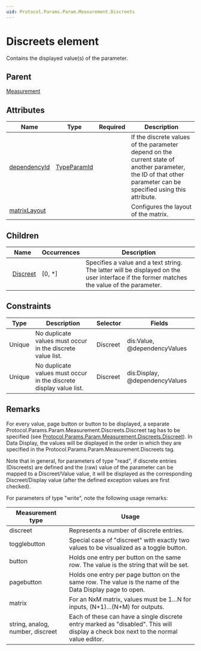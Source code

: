 ```yaml
---
uid: Protocol.Params.Param.Measurement.Discreets
---
```


# Discreets element

Contains the displayed value(s) of the parameter.

## Parent

[Measurement](xref:Protocol.Params.Param.Measurement)

## Attributes

|Name|Type|Required|Description|
|--- |--- |--- |--- |
|[dependencyId](xref:Protocol.Params.Param.Measurement.Discreets-dependencyId)|[TypeParamId](xref:Protocol-TypeParamId)||If the discrete values of the parameter depend on the current state of another parameter, the ID of that other parameter can be specified using this attribute.|
|[matrixLayout](xref:Protocol.Params.Param.Measurement.Discreets-matrixLayout)|||Configures the layout of the matrix.|

## Children

|Name|Occurrences|Description|
|--- |--- |--- |
|&nbsp;&nbsp;[Discreet](xref:Protocol.Params.Param.Measurement.Discreets.Discreet)|[0, *]|Specifies a value and a text string. The latter will be displayed on the user interface if the former matches the value of the parameter.|

## Constraints

|Type|Description|Selector|Fields|
|--- |--- |--- |--- |
|Unique |No duplicate values must occur in the discrete value list. |Discreet |dis:Value, @dependencyValues |
|Unique |No duplicate values must occur in the discrete display value list. |Discreet |dis:Display, @dependencyValues |

## Remarks

For every value, page button or button to be displayed, a separate Protocol.Params.Param.Measurement.Discreets.Discreet tag has to be specified (see [Protocol.Params.Param.Measurement.Discreets.Discreet](xref:Protocol.Params.Param.Measurement.Discreets.Discreet)). In Data Display, the values will be displayed in the order in which they are specified in the Protocol.Params.Param.Measurement.Discreets tag.

Note that in general, for parameters of type "read", if discrete entries (Discreets) are defined and the (raw) value of the parameter can be mapped to a Discreet/Value value, it will be displayed as the corresponding Discreet/Display value (after the defined exception values are first checked).

For parameters of type "write", note the following usage remarks:

|Measurement type|Usage|
|--- |--- |
|discreet|Represents a number of discrete entries.|
|togglebutton|Special case of "discreet" with exactly two values to be visualized as a toggle button.|
|button|Holds one entry per button on the same row. The value is the string that will be set.|
|pagebutton|Holds one entry per page button on the same row. The value is the name of the Data Display page to open.|
|matrix|For an NxM matrix, values must be 1…N for inputs, (N+1)…(N+M) for outputs.|
|string, analog, number, discreet|Each of these can have a single discrete entry marked as "disabled". This will display a check box next to the normal value editor.|
